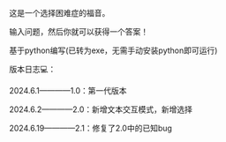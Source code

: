 这是一个选择困难症的福音。

输入问题，然后你就可以获得一个答案！

基于python编写(已转为exe，无需手动安装python即可运行)

版本日志💻：

2024.6.1————1.0：第一代版本

2024.6.2————2.0：新增文本交互模式，新增选择

2024.6.19————2.1：修复了2.0中的已知bug
